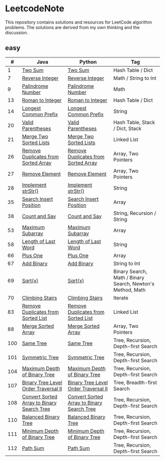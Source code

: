 # LeetcodeNote

This repository contains solutions and resources for LeetCode algorithm problems.
The solutions are derived from my own thinking and the discussion. 


## easy
|  #  |      Java     |   Python   | Tag                            
|-----|----------------|---------------|---------------
|1|[Two Sum](https://github.com/cymbym/LeetcodeNote/blob/master/java/TwoSum.java)|[Two Sum](https://github.com/cymbym/LeetcodeNote/blob/master/python/TwoSum.py)|Hash Table / Dict|
|7|[Reverse Integer](https://github.com/cymbym/LeetcodeNote/blob/master/java/ReverseInteger.java)|[Reverse Integer](https://github.com/cymbym/LeetcodeNote/blob/master/python/ReverseInteger.py)|Math / String to Int
|9|[Palindrome Number](https://github.com/cymbym/LeetcodeNote/blob/master/java/PalindromeNumber.java)|[Palindrome Number](https://github.com/cymbym/LeetcodeNote/blob/master/python/PalindromeNumber.py)|Math
|13|[Roman to Integer](https://github.com/cymbym/LeetcodeNote/blob/master/java/RomantoInteger.java)|[Roman to Integer](https://github.com/cymbym/LeetcodeNote/blob/master/python/RomantoInteger.py)|Hash Table / Dict|
|14|[Longest Common Prefix](https://github.com/cymbym/LeetcodeNote/blob/master/java/LongestCommonPrefix.java)|[Longest Common Prefix](https://github.com/cymbym/LeetcodeNote/blob/master/python/LongestCommonPrefix.py)|String|
|20|[Valid Parentheses](https://github.com/cymbym/LeetcodeNote/blob/master/java/ValidParentheses.java)|[Valid Parentheses](https://github.com/cymbym/LeetcodeNote/blob/master/python/ValidParentheses.py)|Hash Table, Stack / Dict, Stack|
|21|[Merge Two Sorted Lists](https://github.com/cymbym/LeetcodeNote/blob/master/java/MergeTwoSortedLists.java)|[Merge Two Sorted Lists](https://github.com/cymbym/LeetcodeNote/blob/master/python/MergeTwoSortedLists.py)|Linked List|
|26|[Remove Duplicates from Sorted Array](https://github.com/cymbym/LeetcodeNote/blob/master/java/RemoveDuplicatesfromSortedArray.java)|[Remove Duplicates from Sorted Array](https://github.com/cymbym/LeetcodeNote/blob/master/python/RemoveDuplicatesfromSortedArray.py)|Array, Two Pointers|
|27|[Remove Element](https://github.com/cymbym/LeetcodeNote/blob/master/java/RemoveElement.java)|[Remove Element](https://github.com/cymbym/LeetcodeNote/blob/master/python/RemoveElement.py)|Array, Two Pointers|
|28|[Implement strStr()](https://github.com/cymbym/LeetcodeNote/blob/master/java/ImplementstrStr().java)|[Implement strStr()](https://github.com/cymbym/LeetcodeNote/blob/master/python/ImplementstrStr().py)|String
|35|[Search Insert Position](https://github.com/cymbym/LeetcodeNote/blob/master/java/SearchInsertPosition.java)|[Search Insert Position](https://github.com/cymbym/LeetcodeNote/blob/master/python/SearchInsertPosition.py)|Array
|38|[Count and Say](https://github.com/cymbym/LeetcodeNote/blob/master/java/CountandSay.java)|[Count and Say](https://github.com/cymbym/LeetcodeNote/blob/master/python/CountandSay.py)|String, Recursion / String
|53|[Maximum Subarray](https://github.com/cymbym/LeetcodeNote/blob/master/java/MaximumSubarray.java)|[Maximum Subarray](https://github.com/cymbym/LeetcodeNote/blob/master/python/MaximumSubarray.py)|Array
|58|[Length of Last Word](https://github.com/cymbym/LeetcodeNote/blob/master/java/LengthofLastWord.java)|[Length of Last Word](https://github.com/cymbym/LeetcodeNote/blob/master/python/LengthofLastWord.py)|String
|66|[Plus One](https://github.com/cymbym/LeetcodeNote/blob/master/java/PlusOne.java)|[Plus One](https://github.com/cymbym/LeetcodeNote/blob/master/python/PlusOne.py)|Array
|67|[Add Binary](https://github.com/cymbym/LeetcodeNote/blob/master/java/AddBinary.java)|[Add Binary](https://github.com/cymbym/LeetcodeNote/blob/master/python/AddBinary.py)|String to Int
|69|[Sqrt(x)](https://github.com/cymbym/LeetcodeNote/blob/master/java/Sqrt(x).java)|[Sqrt(x)](https://github.com/cymbym/LeetcodeNote/blob/master/python/Sqrt(x).py)|Binary Search, Math / Binary Search, Newton's Method, Math
|70|[Climbing Stairs](https://github.com/cymbym/LeetcodeNote/blob/master/java/ClimbingStairs.java)|[Climbing Stairs](https://github.com/cymbym/LeetcodeNote/blob/master/python/ClimbingStairs.py)|Iterate
|83|[Remove Duplicates from Sorted List](https://github.com/cymbym/LeetcodeNote/blob/master/java/RemoveDuplicatesfromSortedList.java)|[Remove Duplicates from Sorted List](https://github.com/cymbym/LeetcodeNote/blob/master/python/RemoveDuplicatesfromSortedList.py)|Linked List
|88|[Merge Sorted Array](https://github.com/cymbym/LeetcodeNote/blob/master/java/MergeSortedArray.java)|[Merge Sorted Array](https://github.com/cymbym/LeetcodeNote/blob/master/python/MergeSortedArray.py)|Array, Two Pointers
|100|[Same Tree](https://github.com/cymbym/LeetcodeNote/blob/master/java/SameTree.java)|[Same Tree](https://github.com/cymbym/LeetcodeNote/blob/master/python/SameTree.py)|Tree, Recursion, Depth-first Search
|101|[Symmetric Tree](https://github.com/cymbym/LeetcodeNote/blob/master/java/SymmetricTree.java)|[Symmetric Tree](https://github.com/cymbym/LeetcodeNote/blob/master/python/SymmetricTree.py)|Tree, Recursion, Depth-first Search
|104|[Maximum Depth of Binary Tree](https://github.com/cymbym/LeetcodeNote/blob/master/java/MaximumDepthofBinaryTree.java)|[Maximum Depth of Binary Tree](https://github.com/cymbym/LeetcodeNote/blob/master/python/MaximumDepthofBinaryTree.py)|Tree, Recursion, Depth-first Search
|107|[Binary Tree Level Order Traversal II](https://github.com/cymbym/LeetcodeNote/blob/master/java/BinaryTreeLevelOrderTraversalII.java)|[Binary Tree Level Order Traversal II](https://github.com/cymbym/LeetcodeNote/blob/master/python/BinaryTreeLevelOrderTraversalII.py)|Tree, Breadth-first Search
|108|[Convert Sorted Array to Binary Search Tree](https://github.com/cymbym/LeetcodeNote/blob/master/java/ConvertSortedArraytoBinarySearchTree.java)|[Convert Sorted Array to Binary Search Tree](https://github.com/cymbym/LeetcodeNote/blob/master/python/ConvertSortedArraytoBinarySearchTree.py)|Tree, Recursion, Depth-first Search
|110|[Balanced Binary Tree](https://github.com/cymbym/LeetcodeNote/blob/master/java/BalancedBinaryTree.java)|[Balanced Binary Tree](https://github.com/cymbym/LeetcodeNote/blob/master/python/BalancedBinaryTree.py)|Tree, Recursion, Depth-first Search
|111|[Minimum Depth of Binary Tree](https://github.com/cymbym/LeetcodeNote/blob/master/java/MinimumDepthofBinaryTree.java)|[Minimum Depth of Binary Tree](https://github.com/cymbym/LeetcodeNote/blob/master/python/MinimumDepthofBinaryTree.py)|Tree, Recursion, Depth-first Search
|112|[Path Sum](https://github.com/cymbym/LeetcodeNote/blob/master/java/PathSum.java)|[Path Sum](https://github.com/cymbym/LeetcodeNote/blob/master/python/PathSum.py)|Tree, Recursion, Depth-first Search



